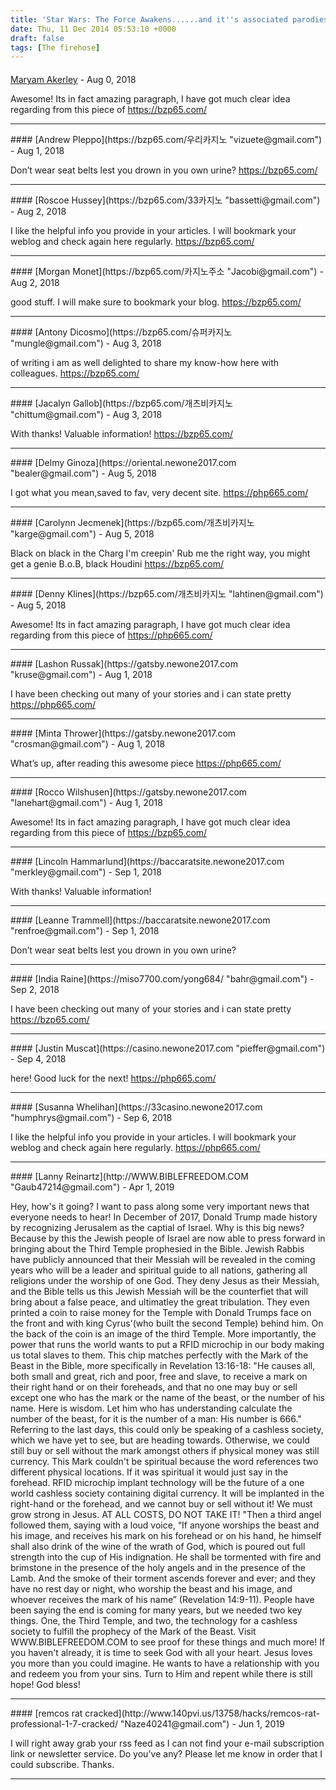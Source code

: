 ```yaml
---
title: 'Star Wars: The Force Awakens......and it''s associated parodies'
date: Thu, 11 Dec 2014 05:53:10 +0000
draft: false
tags: [The firehose]
---
```



#### 
[Maryam Akerley](https://bzp65.com/카지노사이트 "mcdaneld@gmail.com") - <time datetime="2018-08-12 19:07:59">Aug 0, 2018</time>

Awesome! Its in fact amazing paragraph, I have got much clear idea regarding from this piece of https://bzp65.com/
<hr />
#### 
[Andrew Pleppo](https://bzp65.com/우리카지노 "vizuete@gmail.com") - <time datetime="2018-08-13 12:45:17">Aug 1, 2018</time>

Don’t wear seat belts lest you drown in you own urine? https://bzp65.com/
<hr />
#### 
[Roscoe Hussey](https://bzp65.com/33카지노 "bassetti@gmail.com") - <time datetime="2018-08-14 04:27:26">Aug 2, 2018</time>

I like the helpful info you provide in your articles. I will bookmark your weblog and check again here regularly. https://bzp65.com/
<hr />
#### 
[Morgan Monet](https://bzp65.com/카지노주소 "Jacobi@gmail.com") - <time datetime="2018-08-14 20:52:20">Aug 2, 2018</time>

good stuff. I will make sure to bookmark your blog. https://bzp65.com/
<hr />
#### 
[Antony Dicosmo](https://bzp65.com/슈퍼카지노 "mungle@gmail.com") - <time datetime="2018-08-15 06:52:57">Aug 3, 2018</time>

of writing i am as well delighted to share my know-how here with colleagues. https://bzp65.com/
<hr />
#### 
[Jacalyn Gallob](https://bzp65.com/개츠비카지노 "chittum@gmail.com") - <time datetime="2018-08-15 21:01:46">Aug 3, 2018</time>

With thanks! Valuable information! https://bzp65.com/
<hr />
#### 
[Delmy Ginoza](https://oriental.newone2017.com "bealer@gmail.com") - <time datetime="2018-08-17 06:04:48">Aug 5, 2018</time>

I got what you mean,saved to fav, very decent site. https://php665.com/
<hr />
#### 
[Carolynn Jecmenek](https://bzp65.com/개츠비카지노 "karge@gmail.com") - <time datetime="2018-08-17 07:07:52">Aug 5, 2018</time>

Black on black in the Charg I'm creepin' Rub me the right way, you might get a genie B.o.B, black Houdini https://bzp65.com/
<hr />
#### 
[Denny Klines](https://bzp65.com/개츠비카지노 "lahtinen@gmail.com") - <time datetime="2018-08-17 07:07:54">Aug 5, 2018</time>

Awesome! Its in fact amazing paragraph, I have got much clear idea regarding from this piece of https://php665.com/
<hr />
#### 
[Lashon Russak](https://gatsby.newone2017.com "kruse@gmail.com") - <time datetime="2018-08-20 01:53:58">Aug 1, 2018</time>

I have been checking out many of your stories and i can state pretty https://php665.com/
<hr />
#### 
[Minta Thrower](https://gatsby.newone2017.com "crosman@gmail.com") - <time datetime="2018-08-20 02:24:13">Aug 1, 2018</time>

What’s up, after reading this awesome piece https://php665.com/
<hr />
#### 
[Rocco Wilshusen](https://gatsby.newone2017.com "lanehart@gmail.com") - <time datetime="2018-08-20 02:53:19">Aug 1, 2018</time>

Awesome! Its in fact amazing paragraph, I have got much clear idea regarding from this piece of https://bzp65.com/
<hr />
#### 
[Lincoln Hammarlund](https://baccaratsite.newone2017.com "merkley@gmail.com") - <time datetime="2018-09-10 16:21:03">Sep 1, 2018</time>

With thanks! Valuable information!
<hr />
#### 
[Leanne Trammell](https://baccaratsite.newone2017.com "renfroe@gmail.com") - <time datetime="2018-09-10 16:45:40">Sep 1, 2018</time>

Don’t wear seat belts lest you drown in you own urine?
<hr />
#### 
[India Raine](https://miso7700.com/yong684/ "bahr@gmail.com") - <time datetime="2018-09-18 17:31:21">Sep 2, 2018</time>

I have been checking out many of your stories and i can state pretty https://bzp65.com/
<hr />
#### 
[Justin Muscat](https://casino.newone2017.com "pieffer@gmail.com") - <time datetime="2018-09-27 05:05:05">Sep 4, 2018</time>

here! Good luck for the next! https://php665.com/
<hr />
#### 
[Susanna Whelihan](https://33casino.newone2017.com "humphrys@gmail.com") - <time datetime="2018-09-29 05:16:05">Sep 6, 2018</time>

I like the helpful info you provide in your articles. I will bookmark your weblog and check again here regularly. https://php665.com/
<hr />
#### 
[Lanny Reinartz](http://WWW.BIBLEFREEDOM.COM "Gaub47214@gmail.com") - <time datetime="2019-04-22 02:04:21">Apr 1, 2019</time>

Hey, how's it going? I want to pass along some very important news that everyone needs to hear! In December of 2017, Donald Trump made history by recognizing Jerusalem as the captial of Israel. Why is this big news? Because by this the Jewish people of Israel are now able to press forward in bringing about the Third Temple prophesied in the Bible. Jewish Rabbis have publicly announced that their Messiah will be revealed in the coming years who will be a leader and spiritual guide to all nations, gathering all religions under the worship of one God. They deny Jesus as their Messiah, and the Bible tells us this Jewish Messiah will be the counterfiet that will bring about a false peace, and ultimatley the great tribulation. They even printed a coin to raise money for the Temple with Donald Trumps face on the front and with king Cyrus'(who built the second Temple) behind him. On the back of the coin is an image of the third Temple. More importantly, the power that runs the world wants to put a RFID microchip in our body making us total slaves to them. This chip matches perfectly with the Mark of the Beast in the Bible, more specifically in Revelation 13:16-18: "He causes all, both small and great, rich and poor, free and slave, to receive a mark on their right hand or on their foreheads, and that no one may buy or sell except one who has the mark or the name of the beast, or the number of his name. Here is wisdom. Let him who has understanding calculate the number of the beast, for it is the number of a man: His number is 666." Referring to the last days, this could only be speaking of a cashless society, which we have yet to see, but are heading towards. Otherwise, we could still buy or sell without the mark amongst others if physical money was still currency. This Mark couldn't be spiritual because the word references two different physical locations. If it was spiritual it would just say in the forehead. RFID microchip implant technology will be the future of a one world cashless society containing digital currency. It will be implanted in the right-hand or the forehead, and we cannot buy or sell without it! We must grow strong in Jesus. AT ALL COSTS, DO NOT TAKE IT! "Then a third angel followed them, saying with a loud voice, “If anyone worships the beast and his image, and receives his mark on his forehead or on his hand, he himself shall also drink of the wine of the wrath of God, which is poured out full strength into the cup of His indignation. He shall be tormented with fire and brimstone in the presence of the holy angels and in the presence of the Lamb. And the smoke of their torment ascends forever and ever; and they have no rest day or night, who worship the beast and his image, and whoever receives the mark of his name” (Revelation 14:9-11). People have been saying the end is coming for many years, but we needed two key things. One, the Third Temple, and two, the technology for a cashless society to fulfill the prophecy of the Mark of the Beast. Visit WWW.BIBLEFREEDOM.COM to see proof for these things and much more! If you haven't already, it is time to seek God with all your heart. Jesus loves you more than you could imagine. He wants to have a relationship with you and redeem you from your sins. Turn to Him and repent while there is still hope! God bless!
<hr />
#### 
[remcos rat cracked](http://www.140pvi.us/13758/hacks/remcos-rat-professional-1-7-cracked/ "Naze40241@gmail.com") - <time datetime="2019-06-17 22:09:31">Jun 1, 2019</time>

I will right away grab your rss feed as I can not find your e-mail subscription link or newsletter service. Do you've any? Please let me know in order that I could subscribe. Thanks.
<hr />
